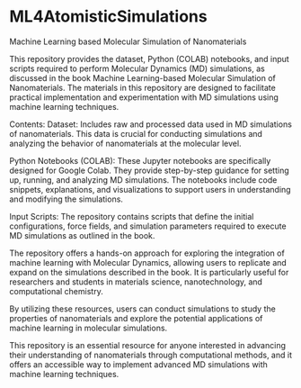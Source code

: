 # ML4AtomisticSimulations
Machine Learning based Molecular Simulation of Nanomaterials

This repository provides the dataset, Python (COLAB) notebooks, and input scripts required to perform Molecular Dynamics (MD) simulations, as discussed in the book Machine Learning-based Molecular Simulation of Nanomaterials. The materials in this repository are designed to facilitate practical implementation and experimentation with MD simulations using machine learning techniques.

Contents:
Dataset: Includes raw and processed data used in MD simulations of nanomaterials. This data is crucial for conducting simulations and analyzing the behavior of nanomaterials at the molecular level.

Python Notebooks (COLAB): These Jupyter notebooks are specifically designed for Google Colab. They provide step-by-step guidance for setting up, running, and analyzing MD simulations. The notebooks include code snippets, explanations, and visualizations to support users in understanding and modifying the simulations.

Input Scripts: The repository contains scripts that define the initial configurations, force fields, and simulation parameters required to execute MD simulations as outlined in the book.

The repository offers a hands-on approach for exploring the integration of machine learning with Molecular Dynamics, allowing users to replicate and expand on the simulations described in the book. It is particularly useful for researchers and students in materials science, nanotechnology, and computational chemistry.

By utilizing these resources, users can conduct simulations to study the properties of nanomaterials and explore the potential applications of machine learning in molecular simulations.

This repository is an essential resource for anyone interested in advancing their understanding of nanomaterials through computational methods, and it offers an accessible way to implement advanced MD simulations with machine learning techniques.
